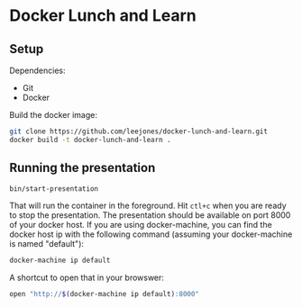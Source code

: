 # Docker Lunch and Learn

## Setup

Dependencies:

* Git
* Docker

Build the docker image:

```bash
git clone https://github.com/leejones/docker-lunch-and-learn.git
docker build -t docker-lunch-and-learn .
```

## Running the presentation

```bash
bin/start-presentation
```

That will run the container in the foreground. Hit `ctl+c` when you are ready to stop the presentation. The presentation should be available on port 8000 of your docker host. If you are using docker-machine, you can find the docker host ip with the following command (assuming your docker-machine is named "default"):

```bash
docker-machine ip default
```

A shortcut to open that in your browswer:

```bash
open "http://$(docker-machine ip default):8000"
```
